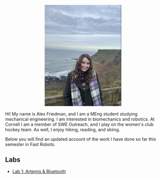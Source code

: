 <p align="center">
    <img width="248" src="assets/Fast_rob_photo.png">
</p>
  
Hi! My name is Alex Friedman, and I am a MEng student studying mechanical engineering. I am interested in biomechanics and robotics. At Cornell I am a member of SWE Outreach, and I play on the women's club hockey team. As well, I enjoy hiking, reading, and skiing. 

Below you will find an updated account of the work I have done so far this semester in Fast Robots. 

## Labs

- [Lab 1: Artemis & Bluetooth](/Lab1.md)
